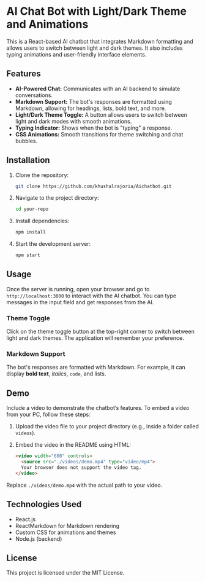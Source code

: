 # AI Chat Bot with Light/Dark Theme and Animations

This is a React-based AI chatbot that integrates Markdown formatting and allows users to switch between light and dark themes. It also includes typing animations and user-friendly interface elements.

## Features

- **AI-Powered Chat:** Communicates with an AI backend to simulate conversations.
- **Markdown Support:** The bot's responses are formatted using Markdown, allowing for headings, lists, bold text, and more.
- **Light/Dark Theme Toggle:** A button allows users to switch between light and dark modes with smooth animations.
- **Typing Indicator:** Shows when the bot is "typing" a response.
- **CSS Animations:** Smooth transitions for theme switching and chat bubbles.

## Installation

1. Clone the repository:

    ```bash
    git clone https://github.com/khushalrajoria/Aichatbot.git
    ```

2. Navigate to the project directory:

    ```bash
    cd your-repo
    ```

3. Install dependencies:

    ```bash
    npm install
    ```

4. Start the development server:

    ```bash
    npm start
    ```

## Usage

Once the server is running, open your browser and go to `http://localhost:3000` to interact with the AI chatbot. You can type messages in the input field and get responses from the AI.

### Theme Toggle

Click on the theme toggle button at the top-right corner to switch between light and dark themes. The application will remember your preference.

### Markdown Support

The bot's responses are formatted with Markdown. For example, it can display **bold text**, *italics*, `code`, and lists.

## Demo

Include a video to demonstrate the chatbot’s features. To embed a video from your PC, follow these steps:

1. Upload the video file to your project directory (e.g., inside a folder called `videos`).
2. Embed the video in the README using HTML:

    ```html
    <video width="600" controls>
      <source src="./videos/demo.mp4" type="video/mp4">
      Your browser does not support the video tag.
    </video>
    ```

Replace `./videos/demo.mp4` with the actual path to your video.

## Technologies Used

- React.js
- ReactMarkdown for Markdown rendering
- Custom CSS for animations and themes
- Node.js (backend)

## License

This project is licensed under the MIT License.
